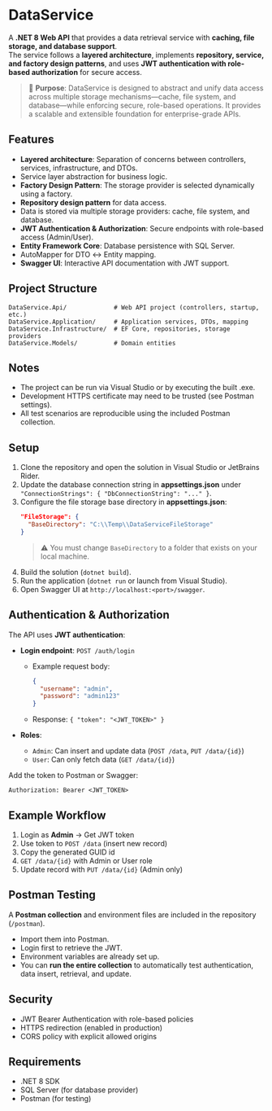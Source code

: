 # DataService
A **.NET 8 Web API** that provides a data retrieval service with **caching, file storage, and database support**.  
The service follows a **layered architecture**, implements **repository, service, and factory design patterns**, and uses **JWT authentication with role-based authorization** for secure access.  

> 🚀 **Purpose**: DataService is designed to abstract and unify data access across multiple storage mechanisms—cache, file system, and database—while enforcing secure, role-based operations. It provides a scalable and extensible foundation for enterprise-grade APIs.

## Features
- **Layered architecture**: Separation of concerns between controllers, services, infrastructure, and DTOs.
- Service layer abstraction for business logic.
- **Factory Design Pattern**: The storage provider is selected dynamically using a factory.
- **Repository design pattern** for data access.
- Data is stored via multiple storage providers: cache, file system, and database.
- **JWT Authentication & Authorization**: Secure endpoints with role-based access (Admin/User).  
- **Entity Framework Core**: Database persistence with SQL Server.
- AutoMapper for DTO ↔ Entity mapping.
- **Swagger UI**: Interactive API documentation with JWT support.  

## Project Structure
```
DataService.Api/             # Web API project (controllers, startup, etc.)
DataService.Application/     # Application services, DTOs, mapping
DataService.Infrastructure/  # EF Core, repositories, storage providers
DataService.Models/          # Domain entities
```

## Notes
- The project can be run via Visual Studio or by executing the built .exe.
- Development HTTPS certificate may need to be trusted (see Postman settings).
- All test scenarios are reproducible using the included Postman collection.

## Setup

1. Clone the repository and open the solution in Visual Studio or JetBrains Rider.
2. Update the database connection string in **appsettings.json** under `"ConnectionStrings": { "DbConnectionString": "..." }`.
3. Configure the file storage base directory in **appsettings.json**:
   ```json
   "FileStorage": {
     "BaseDirectory": "C:\\Temp\\DataServiceFileStorage"
   }
   ```
   > ⚠️ You must change `BaseDirectory` to a folder that exists on your local machine.
4. Build the solution (`dotnet build`).
5. Run the application (`dotnet run` or launch from Visual Studio).
6. Open Swagger UI at `http://localhost:<port>/swagger`.

## Authentication & Authorization

The API uses **JWT authentication**:  

- **Login endpoint**: `POST /auth/login`  
  - Example request body:  
    ```json
    {
      "username": "admin",
      "password": "admin123"
    }
    ```
  - Response: `{ "token": "<JWT_TOKEN>" }`

- **Roles**:
  - `Admin`: Can insert and update data (`POST /data`, `PUT /data/{id}`)
  - `User`: Can only fetch data (`GET /data/{id}`)

Add the token to Postman or Swagger:  
```
Authorization: Bearer <JWT_TOKEN>
```

## Example Workflow

1. Login as **Admin** → Get JWT token  
2. Use token to `POST /data` (insert new record)  
3. Copy the generated GUID id  
4. `GET /data/{id}` with Admin or User role  
5. Update record with `PUT /data/{id}` (Admin only)  

## Postman Testing

A **Postman collection** and environment files are included in the repository (`/postman`).  

- Import them into Postman.  
- Login first to retrieve the JWT.  
- Environment variables are already set up.  
- You can **run the entire collection** to automatically test authentication, data insert, retrieval, and update.  

## Security

- JWT Bearer Authentication with role-based policies  
- HTTPS redirection (enabled in production)  
- CORS policy with explicit allowed origins  

## Requirements

- .NET 8 SDK  
- SQL Server (for database provider)  
- Postman (for testing)  

